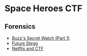 # Space Heroes CTF
## Forensics
- [Buzz's Secret Watch (Part 1)](https://github.com/TwentySick/CTF/tree/main/2022/Space%20Heroes%20CTF/forensics/buzz's_secret_watch_part_1)
- [Future Stego](https://github.com/TwentySick/CTF/tree/main/2022/Space%20Heroes%20CTF/forensics/future_stego)
- [Netflix and CTF](https://github.com/TwentySick/CTF/tree/main/2022/Space%20Heroes%20CTF/forensics/netflix_and_ctf)
